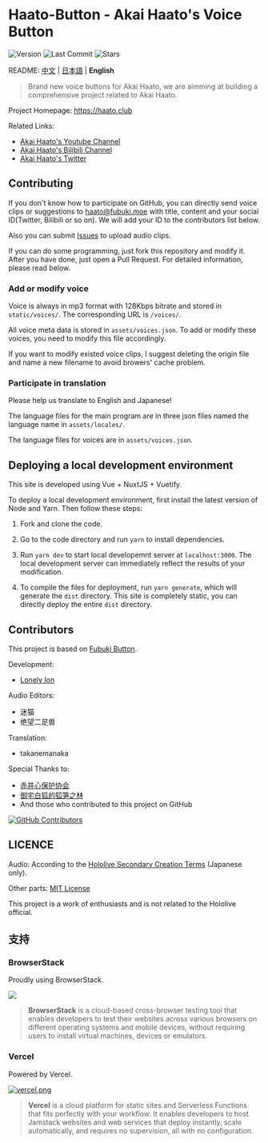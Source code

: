 # Haato-Button - Akai Haato's Voice Button

![Version](https://img.shields.io/github/package-json/v/voosc/haato-button)
![Last Commit](https://img.shields.io/github/last-commit/voosc/haato-button)
![Stars](https://img.shields.io/github/stars/voosc/haato-button)

README: [中文](https://github.com/voosc/haato-button/blob/master/README.md) | [日本語](https://github.com/voosc/haato-button/blob/master/README.JA.md) | **English**

> Brand new voice buttons for Akai Haato, we are aimming at building a comprehensive project related to Akai Haato.

Project Homepage: https://haato.club

Related Links:

* [Akai Haato's Youtube Channel](https://www.youtube.com/channel/UC1CfXB_kRs3C-zaeTG3oGyg)
* [Akai Haato's Bilibili Channel](https://space.bilibili.com/339567211)
* [Akai Haato's Twitter](https://twitter.com/akaihaato)

## Contributing

If you don't know how to participate on GitHub, you can directly send voice clips or suggestions to [haato@fubuki.moe](mailto:haato@fubuki.moe) with title, content and your social ID(Twitter, Bilibili or so on). We will add your ID to the contributors list below.

Also you can submit [Issues](https://github.com/voosc/haato-button/issues) to upload audio clips.

If you can do some programming, just fork this repository and modify it. After you have done, just open a Pull Request. For detailed information, please read below.

### Add or modify voice

Voice is always in mp3 format with 128Kbps bitrate and stored in `static/voices/`. The corresponding URL is `/voices/`.

All voice meta data is stored in `assets/voices.json`. To add or modify these voices, you need to modify this file accordingly.

If you want to modify existed voice clips, I suggest deleting the origin file and name a new filename to avoid browers' cache problem.

### Participate in translation

Please help us translate to English and Japanese!

The language files for the main program are in three json files named the language name in `assets/locales/`.

The language files for voices are in `assets/voices.json`.

## Deploying a local development environment

This site is developed using Vue + NuxtJS + Vuetify.

To deploy a local development environment, first install the latest version of Node and Yarn. Then follow these steps:

1. Fork and clone the code.

2. Go to the code directory and run `yarn` to install dependencies.

3. Run `yarn dev` to start local developemnt server at `localhost:3000`. The local development server can immediately reflect the results of your modification.

4. To compile the files for deployment, run `yarn generate`, which will generate the `dist` directory. This site is completely static, you can directly deploy the entire `dist` directory.

## Contributors

This project is based on [Fubuki Button](https://github.com/voosc/haato-button).

Development:

- [Lonely Ion](https://github.com/lonelyion)

Audio Editors:

- 迷猫
- 绝望二足兽

Translation:

- takanemanaka

Special Thanks to:

- [赤井心保护协会](https://space.bilibili.com/157389653)
- [御宅白狐的狐笋之林](https://space.bilibili.com/314977548)
- And those who contributed to this project on GitHub

[![GitHub Contributors](https://contributors-img.web.app/image?repo=voosc/haato-button)](https://github.com/voosc/haato-button/graphs/contributors)

## LICENCE

Audio: According to the [Hololive Secondary Creation Terms](https://www.hololive.tv/terms) (Japanese only).

Other parts: [MIT License](https://github.com/voosc/haato-button/blob/master/LICENSE)

This project is a work of enthusiasts and is not related to the Hololive official.

## 支持

### BrowserStack

Proudly using BrowserStack.

[![](https://i.loli.net/2017/09/27/59cbc16b0f8b4.png)](https://www.browserstack.com/)

> **BrowserStack** is a cloud-based cross-browser testing tool that enables developers to test their websites across various browsers on different operating systems and mobile devices, without requiring users to install virtual machines, devices or emulators.

### Vercel

Powered by Vercel.

[![vercel.png](https://i.loli.net/2020/07/18/rPah8FVmqBXL6dj.png)](https://www.vercel.com/?utm_source=oruyanke&utm_campaign=oss)

> **​Vercel** is a cloud platform for static sites and Serverless Functions that fits perfectly with your workflow. It enables developers to host Jamstack websites and web services that deploy instantly, scale automatically, and requires no supervision, all with no configuration.

